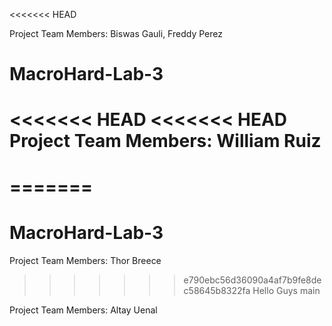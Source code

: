 <<<<<<< HEAD

Project Team Members: Biswas Gauli, Freddy Perez
# MacroHard-Lab-3
<<<<<<< HEAD
<<<<<<< HEAD
Project Team Members:
William Ruiz
=======
=======
=======
# MacroHard-Lab-3
Project Team Members: 
Thor Breece

>>>>>>> e790ebc56d36090a4af7b9fe8dec58645b8322fa
Hello Guys
>>>>>>> main

Project Team Members:
Altay Uenal